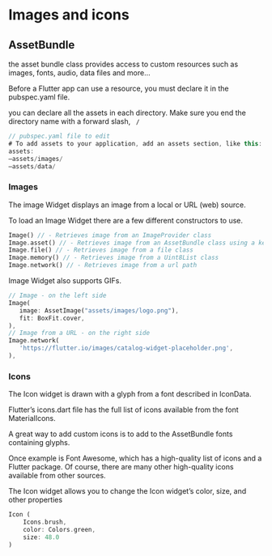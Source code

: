 # Images and icons

## AssetBundle

the asset bundle class provides access to custom resources such as images, fonts, audio, data files and more...

Before a Flutter app can use a resource, you must declare it in the pubspec.yaml file.

you can declare all the assets in each directory. Make sure you end the directory name with a forward slash, ` /`

```dart
// pubspec.yaml file to edit
# To add assets to your application, add an assets section, like this:
assets:
—assets/images/
—assets/data/
```

### Images

The image Widget displays an image from a local or URL (web) source.

To load an Image Widget there are a few different constructors to use.

```dart
Image() // - Retrieves image from an ImageProvider class
Image.asset() // - Retrieves image from an AssetBundle class using a key
Image.file() // - Retrieves image from a file class
Image.memory() // - Retrieves image from a Uint8List class
Image.network() // - Retrieves image from a url path
```

Image Widget also supports GIFs.

```dart
// Image - on the left side
Image(
   image: AssetImage("assets/images/logo.png"),
   fit: BoxFit.cover,
),
// Image from a URL - on the right side
Image.network(
   'https://flutter.io/images/catalog-widget-placeholder.png',
),
```

### Icons

The Icon widget is drawn with a glyph from a font described in IconData. 

Flutter’s icons.dart file has the full list of icons available from the font MaterialIcons.

A great way to add custom icons is to add to the AssetBundle fonts containing glyphs. 

Once example is Font Awesome, which has a high-quality list of icons and a Flutter package. Of course, there are many other high-quality icons available from other sources.

The Icon widget allows you to change the Icon widget’s color, size, and other properties

```dart
Icon (
    Icons.brush,
    color: Colors.green,
    size: 48.0
)
```

